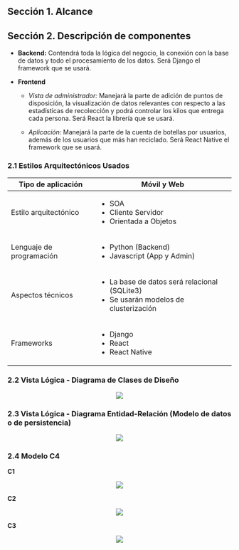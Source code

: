 ## Sección 1. Alcance

## Sección 2. Descripción de componentes

- **Backend:** Contendrá toda la lógica del negocio, la conexión con la base de datos y todo el procesamiento de los datos. Será Django el framework que se usará.

- **Frontend**

  - _Vista de administrador:_ Manejará la parte de adición de puntos de disposición, la visualización de datos relevantes con respecto a las estadísticas de recolección y podrá controlar los kilos que entrega cada persona. Será React la librería que se usará.

  - _Aplicación:_ Manejará la parte de la cuenta de botellas por usuarios, además de los usuarios que más han reciclado. Será React Native el framework que se usará.

### 2.1 Estilos Arquitectónicos Usados

<div align="center">

| Tipo de aplicación       | Móvil y Web                                                                                              |
| ------------------------ | -------------------------------------------------------------------------------------------------------- |
| Estilo arquitectónico    | <ul><li>SOA</li><li>Cliente Servidor</li><li>Orientada a Objetos</li></ul>                               |
| Lenguaje de programación | <ul><li>Python (Backend)</li><li>Javascript (App y Admin)</li></ul>                                      |
| Aspectos técnicos        | <ul><li>La base de datos será relacional (SQLite3)</li><li>Se usarán modelos de clusterización</li></ul> |
| Frameworks               | <ul><li>Django</li><li>React</li><li>React Native</li></ul>                                              |

</div>

### 2.2 Vista Lógica - Diagrama de Clases de Diseño

<p align="center">
  <img src="https://github.com/ZephyrusP2/Botellas-de-Amor/assets/85181687/b0a129d2-da8e-4950-afe4-ae04c1d97e5b" />
</p>

### 2.3 Vista Lógica - Diagrama Entidad-Relación (Modelo de datos o de persistencia)

<p align="center">
  <img src="https://github.com/ZephyrusP2/Botellas-de-Amor/assets/85181687/3402434c-7cd8-41e8-9cdf-516038369b35" />
</p>

### 2.4 Modelo C4

**C1**

<p align="center">
  <img src="https://github.com/ZephyrusP2/Botellas-de-Amor/assets/85181687/0923248c-2025-403b-a0da-ef6b00ed898f" />
</p>

**C2**

<p align="center">
  <img src="https://github.com/ZephyrusP2/Botellas-de-Amor/assets/85181687/b51d6656-0137-4dd5-aa9c-9c93801f32aa" />
</p>

**C3**

<p align="center">
  <img src="https://github.com/ZephyrusP2/Botellas-de-Amor/assets/85181687/97ac70a8-25d4-478f-80c6-f4ad584a8d90" />
</p>
